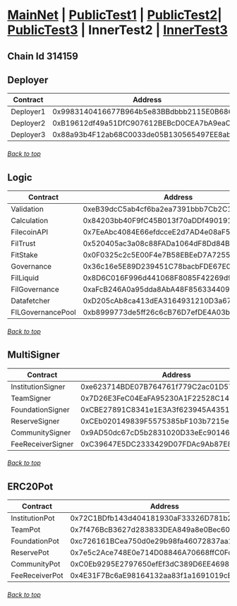 <a id="menu"></a>

# [MainNet](contracts.md) | [PublicTest1](PublicTest1.md) | [PublicTest2](PublicTest2.md)| [PublicTest3](PublicTest3.md) | InnerTest2 | [InnerTest3](InnerTest3.md)

## Chain Id 314159

## Deployer <a id="Deployer"></a>
| Contract                   | Address                                    |
|----------------------------|--------------------------------------------|
| Deployer1                  | 0x9983140416677B964b5e83BBdbbb2115E0B68678 |
| Deployer2                  | 0xB19612df49a51DfC907612BEBcD0CEA7bA9eaC95 |
| Deployer3                  | 0x88a93b4F12ab68C0033de05B130565497EE8ab5F |
###### [Back to top](#menu)

## Logic <a id="Logic"></a>
| Contract                   | Address                                    |
|----------------------------|--------------------------------------------|
| Validation                 | 0xeB39dcC5ab4cf6ba2ea7391bbb7Cb2C170AfbA0c | 
| Calculation                | 0x84203bb40F9fC45B013f70aDDf490191fF976B8F |
| FilecoinAPI                | 0x7EeAbc4084E66efdcceE2d7AD4e08aF5288B38b9 |
| FilTrust                   | 0x520405ac3a08c88FADa1064dF8Dd84B7B48133f3 |
| FitStake                   | 0x0F0325c2c5E00F4e7B58EBEeD7A7255589AC5342 |
| Governance                 | 0x36c16e5E89D239451C78bacbFDE67E03469C8253 |
| FilLiquid                  | 0x8D6C016F996d441068F8085F42269d99d428883B |
| FilGovernance              | 0xaFcB246A0a95dda8AbA48F856334409978dFE633 |
| Datafetcher                | 0xD205cAb8ca413dEA3164931210D3a671885B36ab |
| FILGovernancePool	         | 0xb8999773de5ff26c6cB76D7efDE4A03b73dE1aCb |
###### [Back to top](#menu)

## MultiSigner <a id="MultiSigner"></a>
| Contract                   | Address                                    |
|----------------------------|--------------------------------------------|
| InstitutionSigner          | 0xe623714BDE07B764761f779C2ac01D57606d92A8 |
| TeamSigner                 | 0x7D26E3FeC04EaFA95230A1F22528C141e3a2E97f |
| FoundationSigner           | 0xCBE27891C8341e1E3A3f623945A435145435C364 |
| ReserveSigner              | 0xCEb020149839F5575385bF103b7215e2EC9e252C |
| CommunitySigner            | 0x9AD50dc67cD5b2831020D33eEc901465F912824A |
| FeeReceiverSigner          | 0xC39647E5DC2333429D07FDAc9Ab87E8144b28B3a |
###### [Back to top](#menu)

## ERC20Pot <a id="ERC20Pot"></a>
| Contract                   | Address                                    |
|----------------------------|--------------------------------------------|
| InstitutionPot             | 0x72C1BDfb143d404181930aF33326D781b227F470 |
| TeamPot                    | 0x7f476BcB3627d283833DEA849a8e0Bec6097fDBc |
| FoundationPot              | 0xc726161BCea750d0e29b98fa46072837aa1Aa669 |
| ReservePot                 | 0x7e5c2Ace748E0e714D08846A70668ffC0Fcc6650 |
| CommunityPot               | 0xC0Eb9295E2797650efEf3dC389D6EE4698cFd2C8 |
| FeeReceiverPot             | 0x4E31F7Bc6aE98164132aa83f1a1691019cB59734 |
###### [Back to top](#menu)